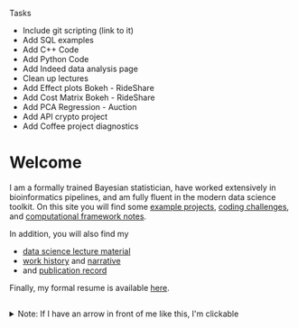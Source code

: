 
Tasks
- Include git scripting (link to it)
- Add SQL examples
- Add C++ Code
- Add Python Code
- Add Indeed data analysis page
- Clean up lectures
- Add Effect plots Bokeh - RideShare
- Add Cost Matrix Bokeh - RideShare
- Add PCA Regression - Auction
- Add API crypto project
- Add Coffee project diagnostics


# Welcome

I am a formally trained Bayesian statistician,
have worked extensively in bioinformatics pipelines,
and am fully fluent in the modern data science toolkit.
On this site you will find some [example projects](https://github.com/pointOfive/Examples/tree/master/Data),
[coding challenges](https://github.com/pointOfive/Examples/tree/master/Code#coding),
and [computational framework notes](https://github.com/pointOfive/Examples/tree/master/Compute#computing).

In addition, you will also find my 
- [data science lecture material](https://github.com/pointOfive/Examples/tree/master/Lectures#lecture-material)
- [work history](https://github.com/pointOfive/Examples/tree/master/Experience#experience) and [narrative](https://github.com/pointOfive/Examples/tree/master/Bio#about)
- and [publication record](https://github.com/pointOfive/Examples/tree/master/Publications#publications)

Finally, my formal resume is available [here](SchwartzCV.pdf). 

##  


<details>
<summary>
Note: If I have an arrow in front of me like this, I'm clickable
</summary>

And clicking me will expand to reveal further information
</details>


